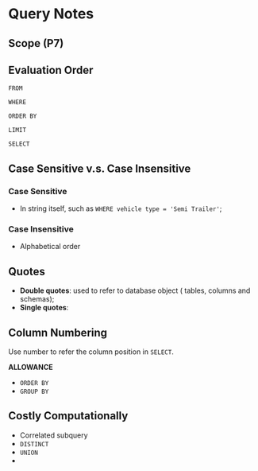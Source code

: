# Query Notes

## Scope (P7)

## Evaluation Order

`FROM`

`WHERE`

`ORDER BY`

`LIMIT`

`SELECT`

## Case Sensitive v.s. Case Insensitive

### Case Sensitive

* In string itself, such as `WHERE vehicle type = 'Semi Trailer'`;

### Case Insensitive

* Alphabetical order

## Quotes

* **Double quotes**: used to refer to database object ( tables, columns and schemas);
* **Single quotes**: 

## Column Numbering

Use number to refer the column position in `SELECT`.

**ALLOWANCE**

* `ORDER BY`
* `GROUP BY`

## Costly Computationally

* Correlated subquery
* `DISTINCT`
* `UNION`
* 